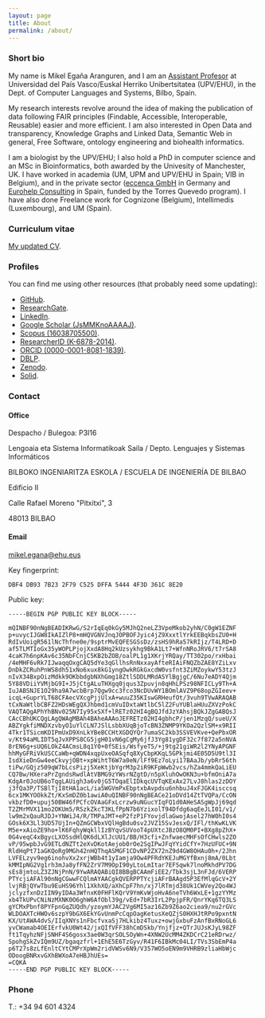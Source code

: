 ```yaml
---
layout: page
title: About
permalink: /about/
---
```


### Short bio

My name is Mikel Egaña Aranguren, and I am an <a href="https://www.ehu.eus/es/web/guest/grado-ingenieria-informatica-de-gestion-y-sistemas-de-informacion-bizkaia/profesorado?p_redirect=consultaTutorias&p_anyo_acad=20220&p_idp=135638">Assistant Profesor</a> at Universidad del País Vasco/Euskal Herriko Unibertsitatea (UPV/EHU), in the Dept. of Computer Languages and Systems, Bilbo, Spain.

My research interests revolve around the idea of making the publication of data following FAIR principles (Findable, Accessible, Interoperable, Reusable) easier and more efficient. I am also interested in Open Data and transparency, Knowledge Graphs and Linked Data, Semantic Web in general, Free Software, ontology engineering and biohealth informatics.

I am a biologist by the UPV/EHU; I also hold a PhD in computer science and an MSc in Bioinformatics, both awarded by the Univesity of Manchester, UK. I have worked in academia (UM, UPM and UPV/EHU in Spain; VIB in Belgium), and in the private sector ([eccenca GmbH](https://eccenca.com) in Germany and [Eurohelp Consulting](https://eurohelp.es/) in Spain, funded by the Torres Quevedo program). I have also done Freelance work for Cognizone (Belgium), Intellimedis (Luxembourg), and UM (Spain).

### Curriculum vitae

[My updated CV](https://github.com/mikel-egana-aranguren/cv/raw/master/mikel_egana_aranguren_cv.pdf).

### Profiles

You can find me using other resources (that probably need some updating):

* [GitHub](http://github.com/mikel-egana-aranguren).
* [ResearchGate](http://www.researchgate.net/profile/Mikel_Egana).
* [LinkedIn](https://www.linkedin.com/).
* [Google Scholar (JsMMKnoAAAAJ)](http://scholar.google.com/citations?user=JsMMKnoAAAAJ).
* [Scopus (16038705500)](http://www.scopus.com/authid/detail.url?authorId=16038705500).
* [ResearcherID (K-6878-2014)](http://www.researcherid.com/rid/K-6878-2014).
* [ORCID (0000-0001-8081-1839)](http://orcid.org/0000-0001-8081-1839).
* [DBLP](http://www.informatik.uni-trier.de/~ley/pers/hd/a/Aranguren:Mikel_Ega=ntilde=a).
* [Zenodo](http://zenodo.org/search?f=author&p=Mikel%20Ega%C3%B1a%20Aranguren&ln=en).
* [Solid](https://mikeleganaaranguren.inrupt.net/).

### Contact

#### Office

Despacho / Bulegoa: P3I16

Lengoaia eta Sistema Informatikoak Saila / Depto. Lenguajes y Sistemas Informáticos

BILBOKO INGENIARITZA ESKOLA / ESCUELA DE INGENIERÍA DE BILBAO

Edificio II

Calle Rafael Moreno "Pitxitxi", 3 

48013 BILBAO

#### Email

mikel.egana@ehu.eus

Key fingerprint:

```
DBF4 DB93 7B23 2F79 C525 DFFA 5444 4F3D 361C 8E20
```

Public key:

```
-----BEGIN PGP PUBLIC KEY BLOCK-----

mQINBF90nNgBEADIKRwG/S2rIqEq0kGy5MJhQ2neLZ3VpeMkob2yhN/C0gW1EZNF
p+uvycIJGW8IkAIZlP8+mHQVGNVJnqJOPBOFJyic4jZ9XxxtlYrkEEBqkbsZU0+H
RdIvUoigR561lNcThfne0e/9sptrMvEQFESGSsDz/zsHS9hRa57kRIjz/T4LRD+D
af5TLMTIoGx35yWOPLPjojXxdA8Hq2kUzsykhg9BkA1Lt7+WfnNRoJRV6/t7rSA8
4caK7h6npKAv6c35NbFCnjC5KB2bZOB/oalPL1g1XKrjYRQay/TT302po/rxHbai
/4eMHF6vRk7IJwaqqOxgCAQ5dYe3qGllhsRnNxxayAfteRIAiFNQZbZAE8YZiLxv
DnDkZCRuhPnWS8dh51xNo6xux8kG1yngOwkRGkGxcdW0vsfnt3ZiMZoykwY53tzJ
nIvX34BxpOizMdkk9OKbbdgbNXhGmg18ZtlSDDLMRdASYlBgjgC/6Nu7eADY4Qjm
5Y88VDiiYVMjbG9I+J5jCtgALuTHXgq0jqus3Zpuvjn8qHhLPSz98NFICLy9Th+A
IuJABSNJE1O29ha9A7wcbBrp7Qgw9cc3fco3NcDUvWY1BOmlAVZ9P68opZGIeev+
icqL+GuprYLT68CFAecVXcgPjjUlxA+wuuZ35KIswGRHeufOt/3vuh9TVwARAQAB
tCxNaWtlbCBFZ2HDsWEgQXJhbmd1cmVuIDxtaWtlbC5lZ2FuYUBlaHUuZXVzPokC
VAQTAQgAPhYhBNv025N7Iy95xSXf+lRETz02HI4gBQJfdJzYAhsjBQkJZgGABQsJ
CAcCBhUKCQgLAgQWAgMBAh4BAheAAAoJEFRETz02HI4gbhcP/jen1MzqQ/sueU/X
ABZYgkfiMNDXzvbyO1uYlCLN7JSlLsbbXUqBjoTcBN3ZNMP9YKOa2QzlSM+x9RII
4Tkr1TSicmKDIPmUxD9XnLkYBeBCCHtXGDQYQr7umaSC2kb3SSVEVKve+QePbxOR
v/Kt94aMLIDT5qJvXPPS8CG5jgH01vN6gCgMy6jfJ3Yg81ygDF32c7f872a5nNVA
8rEN6g+sUQ6LOkZ4ACmsL8q1Y0+0fSEis/WsfyeT5/+j9tg21giWR2l2YNyAPGNF
hhMyGFRiVkUSCCaWb+qWDN4xqpUxeOASqfq8XyCbpKKqL5GPkjmi4E05D5U9tl3I
IsdXieDnGw4eeCkvyjOBt+xpWihtT6W7a0eN/lFf9Ez7oLyi17BAaJb/ybRr56th
tiPw/GQjz509qW7bLcsPizj5XeKtjbYgrM3p2iR9KFpWwb2vcs/hZa4mmkQaLiEU
CQ7Bw/HXeraPrZgndsRwdlAtVBMG9zYWsrNZgtD/n5pXluhOwOKN3u+bfmOniA7a
KdgAr0JoUB6oTqgLAUigh3a6v0jG5TOqaElIDkqcUVTqKExAx27LvJ8hlas2zDOY
j3fQa3P/TSBlTjI8tHA1acL/ia5WGVmPxEbptxbAvpdsu6nhbuJ4xFJGK4isccsq
6cx1MKYOOkkZt/KxSmDZ0b1awiA0uQINBF90nNgBEACe21oDVd14ZtTVQPa/CcON
vkbzfD0+upuj50BW46fPCfcOVAaGFxLcrzw9uNGucYIqFQ1d0AHeSASgWpJj69qd
T2ZMrMVX11mo2OKUm5/RSzkZkcT3KLfPpN7b6YzixolT94Dfdg6aqEeJLI01/v1/
lw9m2xQauRJDJ+YNWiJ4/R/TMPaJMT+eP2fzP1FYovjdlaGwojAsel27hW0hI0s4
GOsk6X3Ll3UD57UjIn+QZmGCWbxVQlHgBdu0sv2JVZ15SvJesxQ/IFl/thKwKLVK
M5e+xAioZE9ho+lK6FqhyWqkllIzBYqvSUVooT4pUXtcJBzO8QM0PI+BXg8pZhX+
0G4veqC4xBgycLXOSsdHlQK6dLXlJcUU1/BB/H3cfi+ZnfwaecMHFsOfCHwls2ZO
vP/95wpbJvG9ETLdNZTt2eXvDKotAejob0rOe2SgIPwJFqYYidCfY+7HzUFUC+9N
RldHqPt71aGKQoRg9MGh42nHQThqASMGF1CDvNP2ZX72nZ9d4GW8OHAu0h+/2Jhn
LVFELzyv9eg6inohvXx2xrjWBb4t1yIamja9Ow4PFRdYKEJuMGYfBxnj8mA/0Lbt
kMMIpNG2Vg1rh3mJa8yfFN2ZrV7M9OpI90yLtoLmItar7EFSqwk7lnoMkhdPV7DG
sEs8jmtoLZ3ZJNjPnN/9YwARAQABiQI8BBgBCAAmFiEE2/Tbk3sjL3nFJd/6VERP
PTYcjiAFAl90nNgCGwwFCQlmAYAACgkQVERPPTYcjiAFrBAAgd5P3EfMlqGcV+2Y
lvjRBjQYwTbu9EuHS96Yhl1XkhXQ/aXhCpF7hn/xj7lRTmjd38Uk1CWVey2Qo4WJ
jclyzfxnDzIIN9yIDAa3WfnxK0FHFlKQrV9YmKvWjoHvA6neTVh6WxLE+1gzYYMz
xb4TkUPvCNiNzMXNK0O6ghW6AfObl39g/vEd+7bR3IrL2PpjpFR/QnrYKq6TQ3LS
gYCMxPbnf8PYFpnGqZUQdh/yzoymYJAC2Vg6MI5az16Zb9Z6ao2ciea9/nu2rGVc
WLDOAXTcHWOv6szpY9bGX6EkYGvUnmPcCqpOagKetusXeQZjS0HXHJtRPo9pxntN
KX/UtAWA4dvS/IIqXNYs1nFbcfvxaSj7HLkibz4Tuxz+owjGxbuFzAnfBxRNoGL6
yvCWamab4OEIErfvkU0Wt42/jxQIfVFF38hCmDSkb/Ynjfjz+QTrJUJsKJyL98ZF
ft1TqyhzNFjSNHF4S6gosx3ae0W3qrSOLSOyWn+4XNW2UcMM4ZKDCrC21eRDrwz/
SpohgSkZvIQm9UZ/bgaqzfrl+1EhE5E6TzGyv/R41F6IBkMc04LI/TVs3SbEmP4a
p6T27s8zLfEnltCYtCMPrXpWm2ridVWSv6N9/V357WO5oEN9m9VHRB9zliaHbWjc
ODoogBNRxvGXhBWXoA7eHBJhUEs=
=CQKA
-----END PGP PUBLIC KEY BLOCK-----
```

### Phone

T.: +34 94 601 4324
